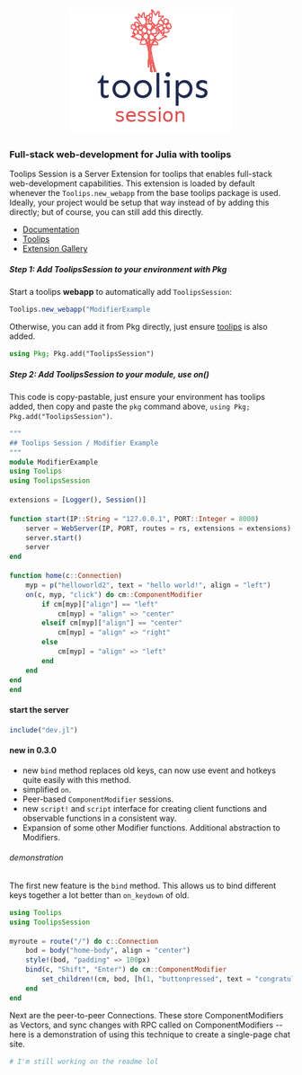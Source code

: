 <div align = "center"><img src = "https://github.com/ChifiSource/image_dump/blob/main/toolips/toolipssession.png" href = "https://toolips.app"></img></div>

### Full-stack web-development for Julia with toolips
Toolips Session is a Server Extension for toolips that enables full-stack web-development capabilities. This extension is loaded by default whenever the `Toolips.new_webapp` from the base toolips package is used. Ideally, your project would be setup that way instead of by adding this directly; but of course, you can still add this directly.
- [Documentation](https://doc.toolips.app/extensions/toolips_session/)
- [Toolips](https://github.com/ChifiSource/Toolips.jl)
- [Extension Gallery](https://toolips.app/?page=gallery&selected=session)
##### Step 1: Add ToolipsSession to your environment with Pkg
Start a toolips **webapp** to automatically add `ToolipsSession`:
```julia
Toolips.new_webapp("ModifierExample
```
Otherwise, you can add it from Pkg directly, just ensure [toolips](https://github.com/ChifiSource/Toolips.jl) is also added.
```julia
using Pkg; Pkg.add("ToolipsSession")
```
##### Step 2: Add ToolipsSession to your module, use on()
This code is copy-pastable, just ensure your environment has toolips added, then copy and paste the `pkg` command above, `using Pkg; Pkg.add("ToolipsSession")`. 
```julia
"""
## Toolips Session / Modifier Example
"""
module ModifierExample
using Toolips
using ToolipsSession

extensions = [Logger(), Session()]

function start(IP::String = "127.0.0.1", PORT::Integer = 8000)
    server = WebServer(IP, PORT, routes = rs, extensions = extensions)
    server.start()
    server
end

function home(c::Connection)
    myp = p("helloworld2", text = "hello world!", align = "left")
    on(c, myp, "click") do cm::ComponentModifier
        if cm[myp]["align"] == "left"
            cm[myp] = "align" => "center"
        elseif cm[myp]["align"] == "center"
            cm[myp] = "align" => "right"
        else
            cm[myp] = "align" => "left"
        end
    end
end
end
```
#### start the server
```julia
include("dev.jl")
```
#### new in 0.3.0
- new `bind` method replaces old keys, can now use event and hotkeys quite easily with this method.
- simplified `on`.
- Peer-based `ComponentModifier` sessions.
- new `script!` and `script` interface for creating client functions and observable functions in a consistent way.
- Expansion of some other Modifier functions. Additional abstraction to Modifiers.

###### demonstration
The first new feature is the `bind` method. This allows us to bind different keys together a lot better than `on_keydown` of old.
```julia
using Toolips
using ToolipsSession

myroute = route("/") do c::Connection
    bod = body("home-body", align = "center")
    style!(bod, "padding" => 100px)
    bind(c, "Shift", "Enter") do cm::ComponentModifier
        set_children!(cm, bod, [h(1, "buttonpressed", text = "congratulations, you pressed shift and enter")])
    end
end
```
Next are the peer-to-peer Connections. These store ComponentModifiers as Vectors, and sync changes with RPC called on ComponentModifiers -- here is a demonstration of using this technique to create a single-page chat site.
```julia
# I'm still working on the readme lol
```

